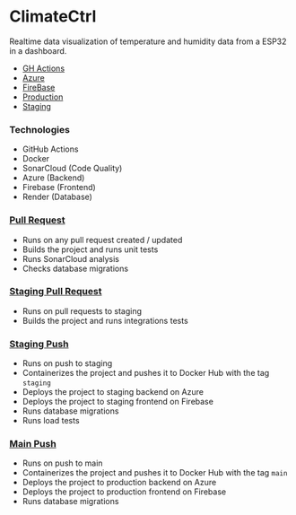 ﻿# ClimateCtrl

Realtime data visualization of temperature and humidity data from a ESP32 in a dashboard.
- [GH Actions](https://github.com/patrikvalentiny/ClimateCtrl/actions)
- [Azure](https://portal.azure.com/#@easv.dk/resource/subscriptions/781ce0e4-ec89-4e8d-8ed2-19104bc11abc/resourceGroups/climate-ctrl/overview)
- [FireBase](https://console.firebase.google.com/u/0/)
- [Production](https://climatectrl.web.app/)
- [Staging](https://climatectrl-staging.web.app/)

### Technologies
- GitHub Actions
- Docker
- SonarCloud (Code Quality)
- Azure (Backend)
- Firebase (Frontend)
- Render (Database)

### [Pull Request](.github/workflows/build.yml)
- Runs on any pull request created / updated
- Builds the project and runs unit tests
- Runs SonarCloud analysis
- Checks database migrations

### [Staging Pull Request](.github/workflows/staging-pr.yml)
- Runs on pull requests to staging
- Builds the project and runs integrations tests

### [Staging Push](.github/workflows/staging-push.yml)
- Runs on push to staging
- Containerizes the project and pushes it to Docker Hub with the tag `staging`
- Deploys the project to staging backend on Azure
- Deploys the project to staging frontend on Firebase
- Runs database migrations
- Runs load tests

### [Main Push](.github/workflows/delivery.yml)
- Runs on push to main
- Containerizes the project and pushes it to Docker Hub with the tag `main`
- Deploys the project to production backend on Azure
- Deploys the project to production frontend on Firebase
- Runs database migrations

